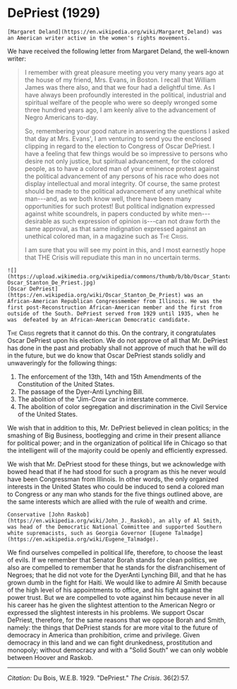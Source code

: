 <!--
title:   DePriest
author:  Du Bois, W.E.B.
journal: The Crisis
year:    1929
volume:  36
issue:   2
pages:   57
-->
# DePriest (1929)
```{margin}
[Margaret Deland](https://en.wikipedia.org/wiki/Margaret_Deland) was an American writer active in the women's rights movements.
```
 We have received the following letter from Margaret Deland, the well-known writer:

> I remember with great pleasure meeting you very many years ago at the house of my friend, Mrs. Evans, in Boston. I recall that William James was there also, and that we four had a delightful time. As I have always been profoundly interested in the political, industrial and spiritual welfare of the people who were so deeply wronged some three hundred years ago, I am keenly alive to the advancement of Negro Americans to-day.  <p>  So, remembering your good nature in answering the questions I asked that day at Mrs. Evans', I am venturing to send you the enclosed clipping in regard to the election to Congress of Oscar DePriest. I have a feeling that few things would be so impressive to persons who desire not only justice, but spiritual advancement, for the colored people, as to have a colored man of your eminence protest against the political advancement of any persons of his race who does not display intellectual and moral integrity.   Of course, the same protest should be made to the political advancement of any unethical white man---and, as we both know well, there have been many opportunities for such protest! But political indignation expressed against white scoundrels, in papers conducted by white men---desirable as such expression of opinion is---can not draw forth the same approval, as that same indignation expressed against an unethical colored man, in a magazine such as <span style="font-variant:small-caps;">The Crisis</span>.  <p> I am sure that you will see my point in this, and I most earnestly hope that THE Crisis will repudiate this man in no uncertain terms.

```{margin}
![](https://upload.wikimedia.org/wikipedia/commons/thumb/b/bb/Oscar_Stanton_De_Priest.jpg/440px-Oscar_Stanton_De_Priest.jpg)  
[Oscar DePriest](https://en.wikipedia.org/wiki/Oscar_Stanton_De_Priest) was an African-American Republican Congressmember from Illinois. He was the first post-Reconstruction African-American member and the first from outside of the South. DePriest served from 1929 until 1935, when he was  defeated by an African-American Democratic candidate.    

```

<span style="font-variant:small-caps;">The Crisis</span> regrets that it cannot do this. On the contrary, it congratulates Oscar DePriest upon his election. We do not approve of all that Mr. DePriest has done in the past and probably shall not approve of much that he will do in the future, but we do know that Oscar DePriest stands solidly and unwaveringly for the following things:

1. The enforcement of the 13th, 14th and 15th Amendments of the Constitution of the United States.
2. The passage of the Dyer-Anti Lynching Bill.
3. The abolition of the "Jim-Crow car in interstate commerce.
4. The abolition of color segregation and discrimination in the Civil Service of the United States.

We wish that in addition to this, Mr. DePriest believed in clean politics; in the smashing of Big Business, bootlegging and crime in their present alliance for political power; and in the organization of political life in Chicago so that the intelligent will of the majority could be openly and efficiently expressed.

We wish that Mr. DePriest stood for these things, but we acknowledge with bowed head that if he had stood for such a program as this he never would have been Congressman from Illinois. In other words, the only organized interests in the United States who could be induced to send a colored man to Congress or any man who stands for the five things outlined above, are the same interests which are allied with the rule of wealth and crime.

```{margin}
Conservative [John Raskob](https://en.wikipedia.org/wiki/John_J._Raskob), an ally of Al Smith, was head of the Democratic National Committee and supported Southern white supremacists, such as Georgia Governor [Eugene Talmadge](https://en.wikipedia.org/wiki/Eugene_Talmadge).
```

We find ourselves compelled in political life, therefore, to choose the least of evils. If we remember that Senator Borah stands for clean politics, we also are compelled to remember that he stands for the disfranchisement of Negroes; that he did not vote for the DyerAnti Lynching Bill, and that he has grown dumb in the fight for Haiti. We would like to admire Al Smith because of the high level of his appointments to office, and his fight against the power trust. But we are compelled to vote against him because never in all his career has he given the slightest attention to the American Negro or expressed the slightest interests in his problems. We support Oscar DePriest, therefore, for the same reasons that we oppose Borah and Smith, namely: the things that DePriest stands for are more vital to the future of democracy in America than prohibition, crime and privilege. Given democracy in this land and we can fight drunkedness, prostitution and monopoly; without democracy and with a "Solid South" we can only wobble between Hoover and Raskob.

_________________
*Citation:* Du Bois, W.E.B. 1929. "DePriest." *The Crisis*. 36(2):57.